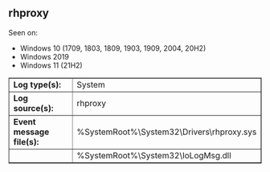 ## rhproxy

Seen on:
* Windows 10 (1709, 1803, 1809, 1903, 1909, 2004, 20H2)
* Windows 2019
* Windows 11 (21H2)

<table border="1" class="docutils">
  <tbody>
    <tr>
      <td><b>Log type(s):</b></td>
      <td>System</td>
    </tr>
    <tr>
      <td><b>Log source(s):</b></td>
      <td>rhproxy</td>
    </tr>
    <tr>
      <td><b>Event message file(s):</b></td>
      <td>%SystemRoot%\System32\Drivers\rhproxy.sys</td>
    </tr>
    <tr>
      <td>&nbsp;</td>
      <td>%SystemRoot%\System32\IoLogMsg.dll</td>
    </tr>
  </tbody>
</table>

&nbsp;

